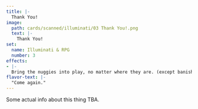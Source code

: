 ```yaml
---
title: |-
  Thank You!
image: 
  path: cards/scanned/illuminati/03 Thank You!.png
  text: |-
    Thank You!
set:
  name: Illuminati & RPG
  number: 3
effects: 
- |-
  Bring the nuggies into play, no matter where they are. (except banished)
flavor-text: |-
  "Come again."
---
```

Some actual info about this thing TBA.
